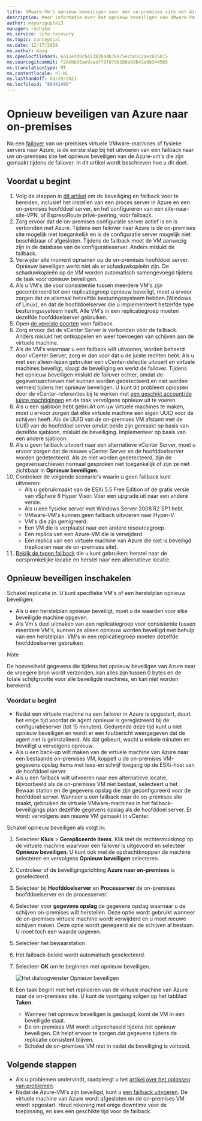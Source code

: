 ```yaml
---
title: VMware-Vm's opnieuw beveiligen naar een on-premises site met Azure Site Recovery
description: Meer informatie over het opnieuw beveiligen van VMware-Vm's na een failover naar Azure met Azure Site Recovery.
author: mayurigupta13
manager: rochakm
ms.service: site-recovery
ms.topic: conceptual
ms.date: 12/17/2019
ms.author: mayg
ms.openlocfilehash: 6a11e3d0cb41383b44b76975ecbd1c2ae2825015
ms.sourcegitcommit: f28ebb95ae9aaaff3f87d8388a09b41e0b3445b5
ms.translationtype: MT
ms.contentlocale: nl-NL
ms.lasthandoff: 03/29/2021
ms.locfileid: "89441490"
---
```

# <a name="reprotect-from-azure-to-on-premises"></a>Opnieuw beveiligen van Azure naar on-premises

Na een [failover](site-recovery-failover.md) van on-premises virtuele VMware-machines of fysieke servers naar Azure, is de eerste stap bij het uitvoeren van een failback naar uw on-premises site het opnieuw beveiligen van de Azure-vm's die zijn gemaakt tijdens de failover. In dit artikel wordt beschreven hoe u dit doet. 

## <a name="before-you-begin"></a>Voordat u begint

1. Volg de stappen in [dit artikel](vmware-azure-prepare-failback.md) om de beveiliging en failback voor te bereiden, inclusief het instellen van een proces server in Azure en een on-premises hoofddoel server, en het configureren van een site-naar-site-VPN, of ExpressRoute privé-peering, voor failback.
2. Zorg ervoor dat de on-premises configuratie server actief is en is verbonden met Azure. Tijdens een failover naar Azure is de on-premises site mogelijk niet toegankelijk en is de configuratie server mogelijk niet beschikbaar of afgesloten. Tijdens de failback moet de VM aanwezig zijn in de database van de configuratieserver. Anders mislukt de failback.
3. Verwijder alle moment opnamen op de on-premises hoofddoel server. Opnieuw beveiligen werkt niet als er schaduwkopieën zijn.  De schaduwkopieën op de VM worden automatisch samengevoegd tijdens de taak voor opnieuw beveiligen.
4. Als u VM's die voor consistentie tussen meerdere VM's zijn gecombineerd tot een replicatiegroep opnieuw beveiligt, moet u ervoor zorgen dat ze allemaal hetzelfde besturingssysteem hebben (Windows of Linux), en dat de hoofddoelserver die u implementeert hetzelfde type besturingssysteem heeft. Alle VM's in een replicatiegroep moeten dezelfde hoofddoelserver gebruiken.
5. Open [de vereiste poorten](vmware-azure-prepare-failback.md#ports-for-reprotectionfailback) voor failback.
6. Zorg ervoor dat de vCenter Server is verbonden vóór de failback. Anders mislukt het ontkoppelen en weer toevoegen van schijven aan de virtuele machine.
7. Als de VM's waarnaar u een failback wilt uitvoeren, worden beheerd door vCenter Server, zorg er dan voor dat u de juiste rechten hebt. Als u met een alleen-lezen gebruiker een vCenter-detectie uitvoert en virtuele machines beveiligt, slaagt de beveiliging en werkt de failover. Tijdens het opnieuw beveiligen mislukt de failover echter, omdat de gegevensarchieven niet kunnen worden gedetecteerd en niet worden vermeld tijdens het opnieuw beveiligen. U kunt dit probleem oplossen door de vCenter-referenties bij te werken met [een geschikt account/de juiste machtigingen](vmware-azure-tutorial-prepare-on-premises.md#prepare-an-account-for-automatic-discovery) en de taak vervolgens opnieuw uit te voeren. 
8. Als u een sjabloon hebt gebruikt om uw virtuele machines te maken, moet u ervoor zorgen dat elke virtuele machine een eigen UUID voor de schijven heeft. Als de UUID van de on-premises VM afstamt met de UUID van de hoofddoel server omdat beide zijn gemaakt op basis van dezelfde sjabloon, mislukt de beveiliging. Implementeer op basis van een andere sjabloon.
9. Als u geen failback uitvoert naar een alternatieve vCenter Server, moet u ervoor zorgen dat de nieuwe vCenter Server en de hoofddoelserver worden gedetecteerd. Als ze niet worden gedetecteerd, zijn de gegevensarchieven normaal gesproken niet toegankelijk of zijn ze niet zichtbaar in **Opnieuw beveiligen**.
10. Controleer de volgende scenario's waarin u geen failback kunt uitvoeren:
    - Als u gebruikmaakt van de ESXi 5.5 Free Edition of de gratis versie van vSphere 6 Hyper Visor. Voer een upgrade uit naar een andere versie.
    - Als u een fysieke server met Windows Server 2008 R2 SP1 hebt.
    - VMware-VM's kunnen geen failback uitvoeren naar Hyper-V.
    - VM's die zijn gemigreerd.
    - Een VM die is verplaatst naar een andere resourcegroep.
    - Een replica van een Azure-VM die is verwijderd.
    - Een replica van een virtuele machine van Azure die niet is beveiligd (repliceren naar de on-premises site).
10. [Bekijk de typen failback](concepts-types-of-failback.md) die u kunt gebruiken: herstel naar de oorspronkelijke locatie en herstel naar een alternatieve locatie.


## <a name="enable-reprotection"></a>Opnieuw beveiligen inschakelen

Schakel replicatie in. U kunt specifieke VM's of een herstelplan opnieuw beveiligen:

- Als u een herstelplan opnieuw beveiligt, moet u de waarden voor elke beveiligde machine opgeven.
- Als Vm's deel uitmaken van een replicatiegroep voor consistentie tussen meerdere VM's, kunnen ze alleen opnieuw worden beveiligd met behulp van een herstelplan. VM's in een replicatiegroep moeten dezelfde hoofddoelserver gebruiken

>[!NOTE]
>De hoeveelheid gegevens die tijdens het opnieuw beveiligen van Azure naar de vroegere bron wordt verzonden, kan alles zijn tussen 0 bytes en de totale schijfgrootte voor alle beveiligde machines, en kan niet worden berekend.

### <a name="before-you-start"></a>Voordat u begint

- Nadat een virtuele machine na een failover in Azure is opgestart, duurt het enige tijd voordat de agent opnieuw is geregistreerd bij de configuratieserver (tot 15 minuten). Gedurende deze tijd kunt u niet opnieuw beveiligen en wordt er een foutbericht weergegeven dat de agent niet is geïnstalleerd. Als dat gebeurt, wacht u enkele minuten en beveiligt u vervolgens opnieuw.
- Als u een back-up wilt maken van de virtuele machine van Azure naar een bestaande on-premises VM, koppelt u de on-premises VM-gegevens opslag items met lees-en schrijf toegang op de ESXi-host van de hoofddoel server.
- Als u een failback wilt uitvoeren naar een alternatieve locatie, bijvoorbeeld als de on-premises VM niet bestaat, selecteert u het Bewaar station en de gegevens opslag die zijn geconfigureerd voor de hoofddoel server. Wanneer u een failback naar de on-premises site maakt, gebruiken de virtuele VMware-machines in het failback-beveiligings plan dezelfde gegevens opslag als de hoofddoel server. Er wordt vervolgens een nieuwe VM gemaakt in vCenter.

Schakel opnieuw beveiligen als volgt in:

1. Selecteer **Kluis** > **Gerepliceerde items**. Klik met de rechtermuisknop op de virtuele machine waarvoor een failover is uitgevoerd en selecteer **Opnieuw beveiligen**. U kunt ook met de opdrachtknoppen de machine selecteren en vervolgens **Opnieuw beveiligen** selecteren.
2. Controleer of de beveiligingsrichting **Azure naar on-premises** is geselecteerd.
3. Selecteer bij **Hoofddoelserver** en **Processerver** de on-premises hoofddoelserver en de processerver.  
4. Selecteer voor **gegevens opslag** de gegevens opslag waarnaar u de schijven on-premises wilt herstellen. Deze optie wordt gebruikt wanneer de on-premises virtuele machine wordt verwijderd en u moet nieuwe schijven maken. Deze optie wordt genegeerd als de schijven al bestaan. U moet toch een waarde opgeven.
5. Selecteer het bewaarstation.
6. Het failback-beleid wordt automatisch geselecteerd.
7. Selecteer **OK** om te beginnen met opnieuw beveiligen.

    ![Het dialoogvenster Opnieuw beveiligen](./media/vmware-azure-reprotect/reprotectinputs.png)
    
8. Een taak begint met het repliceren van de virtuele machine van Azure naar de on-premises site. U kunt de voortgang volgen op het tabblad **Taken**.
    - Wanneer het opnieuw beveiligen is geslaagd, komt de VM in een beveiligde staat.
    - De on-premises VM wordt uitgeschakeld tijdens het opnieuw beveiligen. Dit helpt ervoor te zorgen dat gegevens tijdens de replicatie consistent blijven.
    - Schakel de on-premises VM niet in nadat de beveiliging is voltooid.
   

## <a name="next-steps"></a>Volgende stappen

- Als u problemen ondervindt, raadpleegt u het [artikel over het oplossen van problemen](vmware-azure-troubleshoot-failback-reprotect.md).
- Nadat de Azure-VM's zijn beveiligd, kunt u [een failback uitvoeren](vmware-azure-failback.md). De virtuele machine van Azure wordt afgesloten en de on-premises VM wordt opgestart. Houd rekening met enige downtime voor de toepassing, en kies een geschikte tijd voor de failback.



